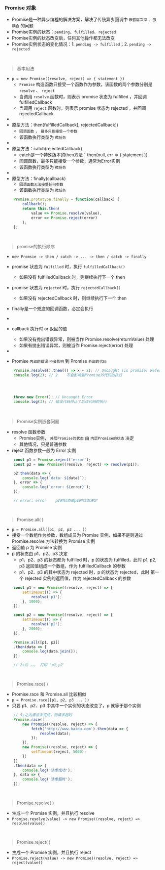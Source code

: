 ### Promise 对象

- Promise是一种异步编程的解决方案，解决了传统异步回调中 `嵌套层次深` 、`强耦合` 的问题
- Promise实例的状态：`pending`、`fulfilled`、`rejected`
- Promise实例的状态改变后，任何其他操作都无法改变
- Promise实例状态的变化情况：1. `pending -> fulfilled`；2. `pending -> rejected`

<br>

> 基本用法
- `p = new Promise((resolve, reject) => { statement })`
    - `Promise` 构造函数只接受一个函数作为参数，该函数的两个参数分别是 `resolve` 、 `reject`
    - 当调用 `resolve` 函数时，则表示 promise 状态为 fulfilled ，并回调 fulfilledCallback
    - 当调用 `reject` 函数时，则表示 promise 状态为 rejected ，并回调 rejectedCallback
-
- 原型方法：then(fulfilledCallback[, rejectedCallback])
    - `回调函数` ， `最多只能接受一个参数`
    - 该函数执行类型为 `微任务`
-
- 原型方法：catch(rejectedCallback)
    - catch是一个特殊版本的then方法：then(null, err => { statement })
    - 回调函数，最多只能接受一个参数，通常为Error实例
    - 该函数执行类型为 `微任务`
-
- 原型方法：finally(callback)
    - `回调函数无法接受任何参数`
    - 该函数执行类型为 `微任务`
```javascript
    Promise.prototype.finally = function(callback) {
        callback();
        return this.then(
            value => Promise.resolve(value),
            error => Promise.reject(error)
        );
    };
```

<br>

> promise的执行顺序
- `new Promsie -> then / catch -> ... -> then / catch -> finally`
- promise 状态为 `fulfilled` 时，执行 `fulfilledCallback()`
    - 如果没有 fulfilledCallback 时，则继续执行下一个 then
- promise 状态为 `rejected` 时，执行 `rejectedCallback()`
    - 如果没有 rejectedCallback 时，则继续执行下一个 then
- finally是一个兜底的回调函数，必定会执行
-
- callback 执行时 or 返回的值
    - 如果没有抛出错误异常，则被当作 Promise.resolve(returnValue) 处理
    - 如果有抛出错误异常，则被当作 Promise.reject(error) 处理
-

- Promise `内部的错误` `不会影响` 到 Promise `外部的代码`
```javascript
    Promise.resolve().then(() => x + 2); // Uncaught (in promise) ReferenceError: x is not defined
    console.log(2); // 2    不会影响到Promise外代码的执行




    throw new Error(); // Uncaught Error
    console.log(3); // 错误代码停止了后续代码的执行
```

<br>

> Promise实例嵌套问题
- resolve 函数参数
    - Promise实例， `外层Promise的状态` 由 `内层Promise的状态` 决定
    - 其他情况，只是普通参数
- reject 函数参数一般为 Error 实例
```javascript
    const p1 = Promise.reject('error');
    const p2 = new Promise((resolve, reject) => resolve(p1));

    p2.then(data => {
        console.log(`data: ${data}`);
    }, error => {
        console.log(`error: ${error}`);
    });

    // error: error    p2的状态由p1的状态决定
```

<br>

> Promise.all( )
- `p = Promise.all([p1, p2, p3 ... ])`
- 接受一个数组作为参数，数组成员为 Promise 实例，如果不是则通过 Promise.resolve 方法转换为 Promise 实例
- 返回值 p 为 Promise 实例
- p 的状态由 p1、p2、p3 决定
    - p1、p2、p3 的状态都为 fulfilled 时，p 的状态为 fulfilled，此时 p1, p2, p3 返回值组成一个数组，作为 fulfilledCallback 的参数
    - p1、p2、p3 的其中状态为 rejected 时，p 的状态为 rejected，此时 第一个 rejected 实例的返回值，作为 rejectedCallback 的参数
```javascript
    const p1 = new Promise((resolve, reject) => {
        setTimeout(() => {
            resolve('p1');
        }, 1000);
    });

    const p2 = new Promise((resolve, reject) => {
        setTimeout(() => {
            resolve('p2');
        }, 2000);
    });

    Promise.all([p1, p2])
    .then(data => {
        console.log(data.join());
    });

    // 2s后 。。。 打印 'p1,p2'
```

<br>

> Promise.race( )
- Promise.race 和 Promise.all 比较相似
- `p = Promise.race([p1, p2, p3 ... ])`
- 只要 p1、p2、p3 中其中一个实例的状态改变了，p 就等于那个实例
```javascript
    // 5s之内请求未完成，则请求超时
    Promise.race([
        new Promsie((resolve, reject) => {
            fetch('http://www.baidu.com').then(data => {
                resolve(data);
            });
        }),
        new Promise((resolve, reject) => {
            setTimeout(reject, 5000);
        })
    ])
    .then(data => {
        console.log('请求成功');
    }, data => {
        console.log('请求超时');
    });
```

<br>

> Promise.resolve( )
- 生成一个 Promise 实例，并且执行 resolve
- `Promise.resolve(value) -> new Promise((resolve, reject) => resolve(value))`

<br>

> Promise.reject( )
- 生成一个 Promise 实例，并且执行 reject
- `Promise.reject(value) -> new Promise((resolve, reject) => reject(value))`
